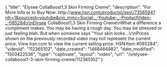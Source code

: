 {
    "title": "Elysee CollaBoost1,3 Skin Firming Creme",
    "description": "For More Info or to Buy Now: http:\/\/www.hsn.com\/products\/seo\/7356594?rdr=1&sourceid=youtube&cm_mmc=Social-_-Youtube-_-ProductVideo-_-085284\r\nElysee CollaBoost1,3 Skin Firming Creme\nWhat a difference a compliment makes. You may be having a rough day. You may be stressed or just feeling blah. But when someone says \"Your skin looks...\r\nPrices shown on the previously recorded video may not represent the current price.  View hsn.com to view the current selling price. HSN Item #085284",
    "videoid": "112365102",
    "date_created": "1466484982",
    "date_modified": "1503422536",
    "type": "captivate",
    "layout": "video",
    "url": "\/v\/elysee-collaboost1-3-skin-firming-creme\/112365102"
}